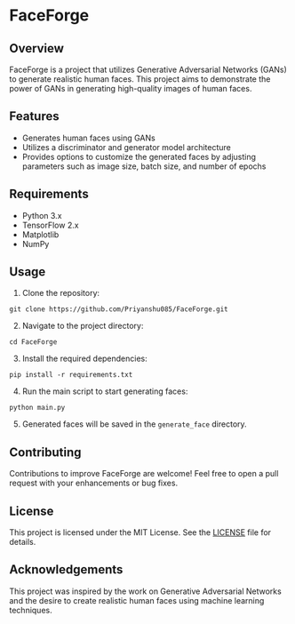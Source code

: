 # FaceForge

## Overview
FaceForge is a project that utilizes Generative Adversarial Networks (GANs) to generate realistic human faces. This project aims to demonstrate the power of GANs in generating high-quality images of human faces.

## Features
- Generates human faces using GANs
- Utilizes a discriminator and generator model architecture
- Provides options to customize the generated faces by adjusting parameters such as image size, batch size, and number of epochs

## Requirements
- Python 3.x
- TensorFlow 2.x
- Matplotlib
- NumPy

## Usage
1. Clone the repository:
```
git clone https://github.com/Priyanshu085/FaceForge.git
```

2. Navigate to the project directory:
```
cd FaceForge
```

3. Install the required dependencies:
```
pip install -r requirements.txt
```

4. Run the main script to start generating faces:
```
python main.py
```

5. Generated faces will be saved in the `generate_face` directory.

## Contributing
Contributions to improve FaceForge are welcome! Feel free to open a pull request with your enhancements or bug fixes.

## License
This project is licensed under the MIT License. See the [LICENSE](LICENSE) file for details.

## Acknowledgements
This project was inspired by the work on Generative Adversarial Networks and the desire to create realistic human faces using machine learning techniques.